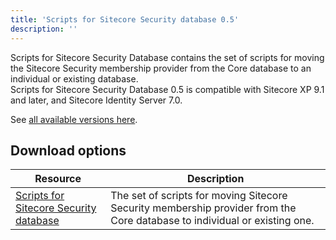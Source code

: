 ```yaml
---
title: 'Scripts for Sitecore Security database 0.5'
description: ''
---
```


Scripts for Sitecore Security Database contains the set of scripts for moving the Sitecore Security membership provider from the Core database to an individual or existing database.\
Scripts for Sitecore Security Database 0.5 is compatible with Sitecore XP 9.1 and later, and Sitecore Identity Server 7.0.

See [all available versions here](/downloads/Scripts_for_Sitecore_Security_database).

## Download options

| Resource                                                                                                                                                                                                                                                   | Description                                                                                                               |
| ---------------------------------------------------------------------------------------------------------------------------------------------------------------------------------------------------------------------------------------------------------- | ------------------------------------------------------------------------------------------------------------------------- |
| [Scripts for Sitecore Security database](https://scdp.blob.core.windows.net/downloads/Scripts%20for%20Sitecore%20Security%20database/0x/Scripts%20for%20Sitecore%20Security%20database%2005/Secure/Divide%20Core%20db%20into%20core%20security%20v0.5.zip) | The set of scripts for moving Sitecore Security membership provider from the Core database to individual or existing one. |
